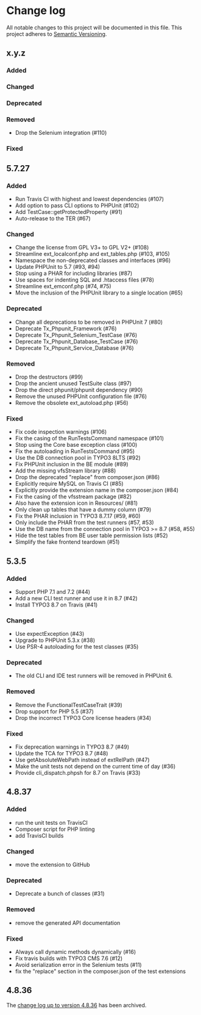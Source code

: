 # Change log

All notable changes to this project will be documented in this file.
This project adheres to [Semantic Versioning](https://semver.org/).

## x.y.z

### Added

### Changed

### Deprecated

### Removed
- Drop the Selenium integration (#110)

### Fixed

## 5.7.27

### Added
- Run Travis CI with highest and lowest dependencies (#107)
- Add option to pass CLI options to PHPUnit (#102)
- Add TestCase::getProtectedProperty (#91)
- Auto-release to the TER (#67)

### Changed
- Change the license from GPL V3+ to GPL V2+ (#108)
- Streamline ext_localconf.php and ext_tables.php (#103, #105)
- Namespace the non-deprecated classes and interfaces (#96)
- Update PHPUnit to 5.7 (#93, #94)
- Stop using a PHAR for including libraries (#87)
- Use spaces for indenting SQL and .htaccess files (#78)
- Streamline ext_emconf.php (#74, #75)
- Move the inclusion of the PHPUnit library to a single location (#65)

### Deprecated
- Change all deprecations to be removed in PHPUnit 7 (#80)
- Deprecate Tx_Phpunit_Framework (#76)
- Deprecate Tx_Phpunit_Selenium_TestCase (#76)
- Deprecate Tx_Phpunit_Database_TestCase (#76)
- Deprecate Tx_Phpunit_Service_Database (#76)

### Removed
- Drop the destructors (#99)
- Drop the ancient unused TestSuite class (#97)
- Drop the direct phpunit/phpunit dependency (#90)
- Remove the unused PHPUnit configuration file (#76)
- Remove the obsolete ext_autoload.php (#56)

### Fixed
- Fix code inspection warnings (#106)
- Fix the casing of the RunTestsCommand namespace (#101)
- Stop using the Core base exception class (#100)
- Fix the autoloading in RunTestsCommand (#95)
- Use the DB connection pool in TYPO3 8LTS (#92)
- Fix PHPUnit inclusion in the BE module (#89)
- Add the missing vfsStream library (#88)
- Drop the deprecated "replace" from composer.json (#86)
- Explicitly require MySQL on Travis CI (#85)
- Explicitly provide the extension name in the composer.json (#84)
- Fix the casing of the vfsstream package (#82)
- Also have the extension icon in Resources/ (#81)
- Only clean up tables that have a dummy column (#79)
- Fix the PHAR inclusion in TYPO3 8.7.17 (#59, #60)
- Only include the PHAR from the test runners (#57, #53)
- Use the DB name from the connection pool in TYPO3 >= 8.7 (#58, #55)
- Hide the test tables from BE user table permission lists (#52)
- Simplify the fake frontend teardown (#51)

## 5.3.5

### Added
- Support PHP 7.1 and 7.2 (#44)
- Add a new CLI test runner and use it in 8.7 (#42)
- Install TYPO3 8.7 on Travis (#41)

### Changed
- Use expectException (#43)
- Upgrade to PHPUnit 5.3.x (#38)
- Use PSR-4 autoloading for the test classes (#35)

### Deprecated
- The old CLI and IDE test runners will be removed in PHPUnit 6.

### Removed
- Remove the FunctionalTestCaseTrait (#39)
- Drop support for PHP 5.5 (#37)
- Drop the incorrect TYPO3 Core license headers (#34)

### Fixed
- Fix deprecation warnings in TYPO3 8.7 (#49)
- Update the TCA for TYPO3 8.7 (#48)
- Use getAbsoluteWebPath instead of extRelPath (#47)
- Make the unit tests not depend on the current time of day (#36)
- Provide cli_dispatch.phpsh for 8.7 on Travis (#33)

## 4.8.37

### Added
- run the unit tests on TravisCI
- Composer script for PHP linting
- add TravisCI builds

### Changed
- move the extension to GitHub

### Deprecated
- Deprecate a bunch of classes (#31)

### Removed
- remove the generated API documentation

### Fixed
- Always call dynamic methods dynamically (#16)
- Fix travis builds with TYPO3 CMS 7.6 (#12)
- Avoid serialization error in the Selenium tests (#11)
- fix the "replace" section in the composer.json of the test extensions

## 4.8.36

The [change log up to version 4.8.36](Documentation/changelog-archive.txt)
has been archived.

